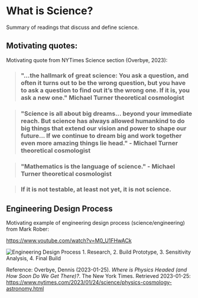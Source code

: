 # What is Science?

Summary of readings that discuss and define science.


## Motivating quotes:

Motivating quote from NYTimes Science section (Overbye, 2023): 

> ### "…the hallmark of great science: You ask a question, and often it turns out to be the wrong question, but you have to ask a question to find out it’s the wrong one. If it is, you ask a new one." Michael Turner theoretical cosmologist

> ### "Science is all about big dreams... beyond your immediate reach. But science has always allowed humankind to do big things that extend our vision and power to shape our future... If we continue to dream big and work together even more amazing things lie head." - Michael Turner theoretical cosmologist

> ### "Mathematics is the language of science." - Michael Turner theoretical cosmologist 

> ### If it is not testable, at least not yet, it is not science.

## Engineering Design Process
Motivating example of engineering design process (science/engineering) from Mark Rober:

https://www.youtube.com/watch?v=M0_U1FHwACk

![Engineering Design Process 1. Research, 2. Build Prototype, 3. Sensitivity Analysis, 4. Final Build](https://raw.githubusercontent.com/npr99/URSC645/main/.github/images/Rober2019_RockSkipRobotYouTubeT2M26S.png)


Reference:
Overbye, Dennis (2023-01-25). *Where is Physics Headed (and How Soon Do We Get There)?*. The New York Times. Retrieved 2023-01-25: https://www.nytimes.com/2023/01/24/science/physics-cosmology-astronomy.html 


